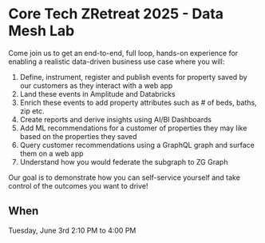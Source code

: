 # Core Tech ZRetreat 2025 - Data Mesh Lab

Come join us to get an end-to-end, full loop, hands-on experience for enabling a realistic data-driven business use case where you will:

1) Define, instrument, register and publish events for property saved by our customers as they interact with a web app
2) Land these events in Amplitude and Databricks
3) Enrich these events to add property attributes such as # of beds, baths, zip etc.
4) Create reports and derive insights using AI/BI Dashboards
5) Add ML recommendations for a customer of properties they may like based on the properties they saved
6) Query customer recommendations using a GraphQL graph and surface them on a web app
7) Understand how you would federate the subgraph to ZG Graph

Our goal is to demonstrate how you can self-service yourself and take control of the outcomes you want to drive!

## When

Tuesday, June 3rd 2:10 PM to 4:00 PM

